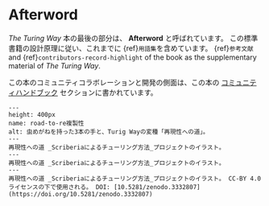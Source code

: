 # Afterword

_The Turing Way_ 本の最後の部分は、 **Afterword** と呼ばれています。 この標準書籍の設計原理に従い、これまでに {ref}`用語集`を含めています。 {ref}`参考文献` and {ref}`contributors-record-highlight` of the book as the supplementary material of _The Turing Way_.

この本のコミュニティコラボレーションと開発の側面は、この本の [コミュニティハンドブック](../community-handbook/community-handbook) セクションに書かれています。

```{figure} ../figures/road-to-reproducibility.*
---
height: 400px
name: road-to-re複製性
alt: 虫めがねを持った3本の手と、Turig Wayの変種「再現性への道」。
---
再現性への道 _Scriberiaによるチューリング方法_プロジェクトのイラスト。
---
再現性への道 _Scriberiaによるチューリング方法_プロジェクトのイラスト。
---
再現性への道 _Scriberiaによるチューリング方法_プロジェクトのイラスト。 CC-BY 4.0ライセンスの下で使用される。 DOI: [10.5281/zenodo.3332807](https://doi.org/10.5281/zenodo.3332807)
```
